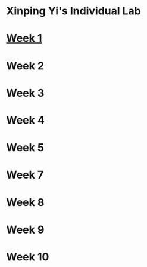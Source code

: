 # Xinping Yi's Individual Lab

# <a href="https://2667162y.github.io/MCA-2024/blankPage.html">Week 1</a>

# Week 2

# Week 3

# Week 4

# Week 5

# Week 7

# Week 8

# Week 9

# Week 10
